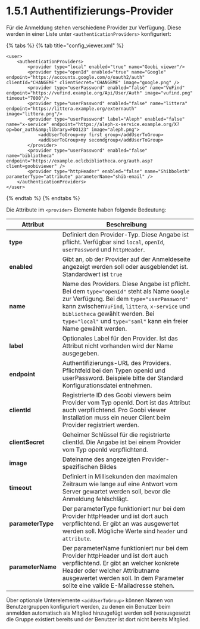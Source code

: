 # 1.5.1 Authentifizierungs-Provider

Für die Anmeldung stehen verschiedene Provider zur Verfügung. Diese werden in einer Liste unter `<authenticationProviders>` konfiguriert:

{% tabs %}
{% tab title="config_viewer.xml" %}
```markup
<user>
    <authenticationProviders>
        <provider type="local" enabled="true" name="Goobi viewer"/>
        <provider type="openId" enabled="true" name="Google" endpoint="https://accounts.google.com/o/oauth2/auth" clientId="CHANGEME" clientSecret="CHANGEME" image="google.png" />
        <provider type="userPassword" enabled="false" name="VuFind" endpoint="https://vufind.example.org/Api/User/Auth" image="vufind.png" timeout="7000"/>
        <provider type="userPassword" enabled="false" name="littera" endpoint="https://littera.example.org/externauth" image="littera.png"/>
        <provider type="userPassword" label="Aleph" enabled="false" name="x-service" endpoint="https://aleph-x-service.example.org/X?op=bor_auth&amp;library=FOO123" image="aleph.png">
            <addUserToGroup>my first group</addUserToGroup>
            <addUserToGroup>my secondgroup</addUserToGroup>
        </provider>
        <provider type="userPassword" enabled="false" name="bibliotheca" endpoint="https://example.oclcbibliotheca.org/auth.asp?client=goobiviewer" />
        <provider type="httpHeader" enabled="false" name="Shibboleth" parameterType="attribute" parameterName="shib-email" />
    </authenticationProviders>
</user>
```
{% endtab %}
{% endtabs %}

Die Attribute im `<provider>` Elemente haben folgende Bedeutung:

| Attribut          | Beschreibung                                                                                                                                                                                                                                                                                          |
| ----------------- | ----------------------------------------------------------------------------------------------------------------------------------------------------------------------------------------------------------------------------------------------------------------------------------------------------- |
| **type**          | Definiert den Provider-Typ. Diese Angabe ist pflicht. Verfügbar sind `local`, `openId`, `userPassword` und `httpHeader`.                                                                                                                                                                              |
| **enabled**       | Gibt an, ob der Provider auf der Anmeldeseite angezeigt werden soll oder ausgeblendet ist. Standardwert ist `true`                                                                                                                                                                                    |
| **name**          | Name des Providers. Diese Angabe ist pflicht. Bei dem `type="openId"` steht als Name  `Google` zur Verfügung. Bei dem `type="userPassword"` kann zwischen`VuFind`, `littera`, `x-service` und `bibliotheca` gewählt werden. Bei `type="local"` und `type="saml"` kann ein freier Name gewählt werden. |
| **label**         | Optionales Label für den Provider. Ist das Attribut nicht vorhanden wird der Name ausgegeben.                                                                                                                                                                                                         |
| **endpoint**      | Authentifizierungs-URL des Providers. Pflichtfeld bei den Typen openId und userPassword. Beispiele bitte der Standard Konfigurationsdatei entnehmen.                                                                                                                                                  |
| **clientId**      | Registrierte ID des Goobi viewers beim Provider vom Typ openId. Dort ist das Attribut auch verpflichtend. Pro Goobi viewer Installation muss ein neuer Client beim Provider registriert werden.                                                                                                       |
| **clientSecret**  | Geheimer Schlüssel für die registrierte clientId. Die Angabe ist bei einem Provider vom Typ openId verpflichtend.                                                                                                                                                                                     |
| **image**         | Dateiname des angezeigten Provider-spezifischen Bildes                                                                                                                                                                                                                                                |
| **timeout**       | Definiert in Millisekunden den maximalen Zeitraum wie lange auf eine Antwort vom Server gewartet werden soll, bevor die Anmeldung fehlschlägt.                                                                                                                                                        |
| **parameterType** | Der parameterType funktioniert nur bei dem Provider httpHeader und ist dort auch verpflichtend. Er gibt an was ausgewertet werden soll. Mögliche Werte sind `header` und `attribute`.                                                                                                                 |
| **parameterName** | Der parameterName funktioniert nur bei dem Provider httpHeader und ist dort auch verpflichtend. Er gibt an welcher konkrete Header oder welcher Attributname  ausgewertet werden soll. In dem Parameter sollte eine valide E-Mailadresse stehen.                                                      |

Über optionale Unterelemente `<addUserToGroup>` können Namen von Benutzergruppen konfiguriert werden, zu denen ein Benutzer beim anmelden automatisch als Mitglied hinzugefügt werden soll (vorausgesetzt die Gruppe existiert bereits und der Benutzer ist dort nicht bereits Mitglied.
